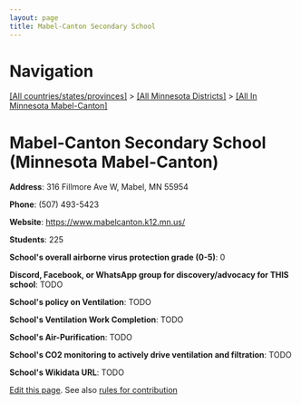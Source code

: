 ```yaml
---
layout: page
title: Mabel-Canton Secondary School
---
```

# Navigation

[[All countries/states/provinces]](../../..) > [[All Minnesota Districts]](../..) > [[All In Minnesota Mabel-Canton]](..)

# Mabel-Canton Secondary School (Minnesota Mabel-Canton)

**Address**: 316 Fillmore Ave W, Mabel, MN 55954

**Phone**: (507) 493-5423

**Website**: <https://www.mabelcanton.k12.mn.us/>

**Students**: 225

**School's overall airborne virus protection grade (0-5)**: 0

**Discord, Facebook, or WhatsApp group for discovery/advocacy for THIS school**: TODO

**School's policy on Ventilation**: TODO

**School's Ventilation Work Completion**: TODO

**School's Air-Purification**: TODO

**School's CO2 monitoring to actively drive ventilation and filtration**: TODO

**School's Wikidata URL**: TODO


[Edit this page](https://github.com/ventilate-schools/MN/edit/main/./Minnesota_Mabel-Canton/Mabel-Canton_Secondary_School.md). See also [rules for contribution](../../../contribution-rules/)